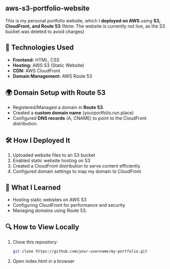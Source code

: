## aws-s3-portfolio-website
This is my personal portfolio website, which I **deployed on AWS** using **S3, CloudFront, and Route 53**
(Note: The website is currently not live, as the S3 bucket was deleted to avoid charges)

## 🚀 Technologies Used  
- **Frontend:** HTML, CSS  
- **Hosting:** AWS S3 (Static Website)  
- **CDN:** AWS CloudFront  
- **Domain Management:** AWS Route 53

## 🌍 Domain Setup with Route 53  
- Registered/Managed a domain in **Route 53**.  
- Created a **custom domain name** (yourportfolio.run.place)
- Configured **DNS records** (A, CNAME) to point to the CloudFront distribution.

## 🛠 How I Deployed It  
1. Uploaded website files to an S3 bucket  
2. Enabled static website hosting on S3
3. Created a CloudFront distribution to serve content efficiently 
4. Configured domain settings to map my domain to CloudFront

## 🎯 What I Learned  
- Hosting static websites on AWS S3  
- Configuring CloudFront for performance and security 
- Managing domains using Route 53.

## 🔍 How to View Locally  
1. Clone this repository:  
   ```bash
   git clone https://github.com/your-username/my-portfolio.git

2. Open index.html in a browser   
